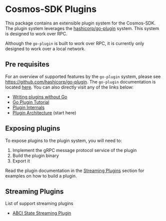 # Cosmos-SDK Plugins

This package contains an extensible plugin system for the Cosmos-SDK. The plugin system leverages the [hashicorp/go-plugin](https://github.com/hashicorp/go-plugin) system. This system is designed to work over RPC. 

Although the `go-plugin` is built to work over RPC, it is currently only designed to work over a local network.

## Pre requisites
For an overview of supported features by the `go-plugin` system, please see https://github.com/hashicorp/go-plugin. The `go-plugin` documentation is located [here](https://github.com/hashicorp/go-plugin/tree/master/docs). You can also directly visit any of the links below:
- [Writing plugins without Go](https://github.com/hashicorp/go-plugin/blob/master/docs/guide-plugin-write-non-go.md) 
- [Go Plugin Tutorial](https://github.com/hashicorp/go-plugin/blob/master/docs/extensive-go-plugin-tutorial.md)
- [Plugin Internals](https://github.com/hashicorp/go-plugin/blob/master/docs/internals.md)
- [Plugin Architecture](https://www.youtube.com/watch?v=SRvm3zQQc1Q) (start here)

## Exposing plugins

To expose plugins to the plugin system, you will need to:
1. Implement the gRPC message protocol service of the plugin
2. Build the plugin binary
3. Export it

Read the plugin documentation in the [Streaming Plugins](#streaming-plugins) section for examples on how to build a plugin.

## Streaming Plugins

List of support streaming plugins

- [ABCI State Streaming Plugin](abci/README.md)
